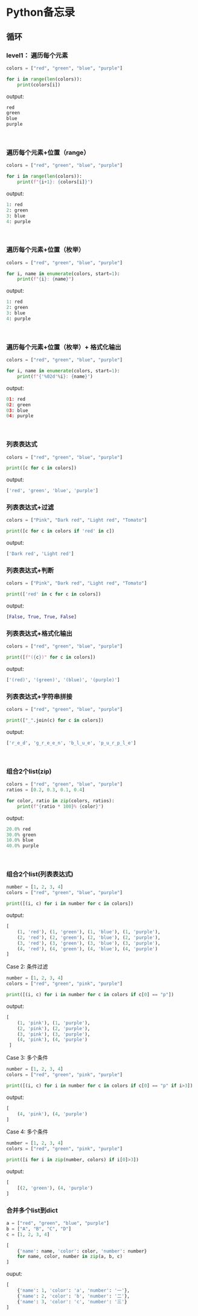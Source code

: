 # Python备忘录

## 循环

### level1： 遍历每个元素
```python
colors = ["red", "green", "blue", "purple"]

for i in range(len(colors)):
    print(colors[i])
```

output:
```python
red
green
blue
purple
```

<br>

### 遍历每个元素+位置（range）

```python
colors = ["red", "green", "blue", "purple"]

for i in range(len(colors)):
    print(f"{i+1}: {colors[i]}")
```

output:
```python
1: red
2: green
3: blue
4: purple
```

<br>


### 遍历每个元素+位置（枚举）

```python
colors = ["red", "green", "blue", "purple"]

for i, name in enumerate(colors, start=1):
    print(f"{i}: {name}")
```

output:
```python
1: red
2: green
3: blue
4: purple
```

<br>


### 遍历每个元素+位置（枚举）+ 格式化输出

```python
colors = ["red", "green", "blue", "purple"]

for i, name in enumerate(colors, start=1):
    print(f"{'%02d'%i}: {name}")
```

output:
```python
01: red
02: green
03: blue
04: purple
```

<br>


### 列表表达式

```python
colors = ["red", "green", "blue", "purple"]

print([c for c in colors])
```

output:
```python
['red', 'green', 'blue', 'purple']
```

### 列表表达式+过滤

```python
colors = ["Pink", "Dark red", "Light red", "Tomato"]

print([c for c in colors if 'red' in c])
```

output:
```python
['Dark red', 'Light red']
```

### 列表表达式+判断

```python
colors = ["Pink", "Dark red", "Light red", "Tomato"]

print(['red' in c for c in colors])
```

output:
```python
[False, True, True, False]
```

### 列表表达式+格式化输出

```python
colors = ["red", "green", "blue", "purple"]

print([f"({c})" for c in colors])
```

output:
```python
['(red)', '(green)', '(blue)', '(purple)']
```

### 列表表达式+字符串拼接

```python
colors = ["red", "green", "blue", "purple"]

print(["_".join(c) for c in colors])
```

output:
```python
['r_e_d', 'g_r_e_e_n', 'b_l_u_e', 'p_u_r_p_l_e']
```

<br>


### 组合2个list(zip)

```python
colors = ["red", "green", "blue", "purple"]
ratios = [0.2, 0.3, 0.1, 0.4]

for color, ratio in zip(colors, ratios):
    print(f"{ratio * 100}% {color}")
```

output:
```python
20.0% red
30.0% green
10.0% blue
40.0% purple
```

<br>


### 组合2个list(列表表达式)

```python
number = [1, 2, 3, 4]
colors = ["red", "green", "blue", "purple"]

print([(i, c) for i in number for c in colors])
```

output:
```python
[
    (1, 'red'), (1, 'green'), (1, 'blue'), (1, 'purple'), 
    (2, 'red'), (2, 'green'), (2, 'blue'), (2, 'purple'), 
    (3, 'red'), (3, 'green'), (3, 'blue'), (3, 'purple'), 
    (4, 'red'), (4, 'green'), (4, 'blue'), (4, 'purple')
]
```

Case 2: 条件过滤

```python
number = [1, 2, 3, 4]
colors = ["red", "green", "pink", "purple"]

print([(i, c) for i in number for c in colors if c[0] == "p"])
```

output:
```python
[   
    (1, 'pink'), (1, 'purple'), 
    (2, 'pink'), (2, 'purple'), 
    (3, 'pink'), (3, 'purple'), 
    (4, 'pink'), (4, 'purple')
 ]
```

Case 3: 多个条件

```python
number = [1, 2, 3, 4]
colors = ["red", "green", "pink", "purple"]

print([(i, c) for i in number for c in colors if c[0] == "p" if i>3])
```

output:
```python
[
    (4, 'pink'), (4, 'purple')
]
```

Case 4: 多个条件

```python
number = [1, 2, 3, 4]
colors = ["red", "green", "pink", "purple"]

print([i for i in zip(number, colors) if i[0]>3])
```

output:
```python
[
    [(2, 'green'), (4, 'purple')
]
```


### 合并多个list到dict

```python
a = ["red", "green", "blue", "purple"]
b = ["A", "B", "C", "D"]
c = [1, 2, 3, 4]

[
    {'name': name, 'color': color, 'number': number}
    for name, color, number in zip(a, b, c)
]
```

ouput:
```python
[
    {'name': 1, 'color': 'a', 'number': '一'},
    {'name': 2, 'color': 'b', 'number': '二'}, 
    {'name': 3, 'color': 'c', 'number': '三'}
]
```

<br>

